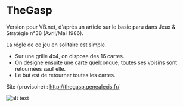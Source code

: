 # TheGasp

Version pour VB.net, d'aprés un article sur le basic paru dans Jeux & Stratégie n°38 (Avril/Mai 1986).

La régle de ce jeu en solitaire est simple.

- Sur une grille 4x4, on dispose des 16 cartes.
- On désigne ensuite une carte quelconque, toutes ses voisins sont retournées sauf elle.
- Le but est de retourner toutes les cartes.

Site (provisoire) : http://thegasp.genealexis.fr/

![alt text](https://raw.githubusercontent.com/AlexisAmand/TheGasp/master/Docs/JetS-38-03.jpg)



